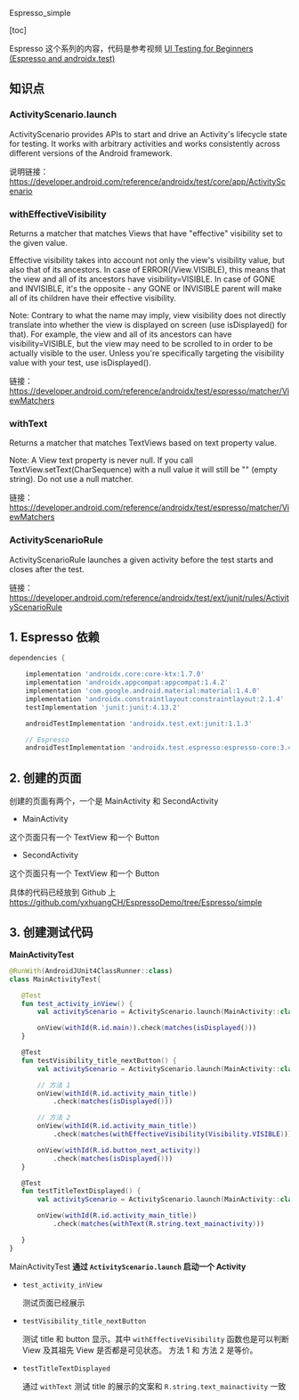 Espresso_simple

[toc]

Espresso 这个系列的内容，代码是参考视频 [UI Testing for Beginners (Espresso and androidx.test)](https://www.youtube.com/watch?v=j8jQq-kYgDU&list=PLgCYzUzKIBE_ZuZzgts135GuLQNX5eEPk)

## 知识点
### ActivityScenario.launch

ActivityScenario provides APIs to start and drive an Activity's lifecycle state for testing. It works with arbitrary activities and works consistently across different versions of the Android framework.

说明链接： https://developer.android.com/reference/androidx/test/core/app/ActivityScenario



### withEffectiveVisibility

Returns a matcher that matches Views that have "effective" visibility set to the given value.

Effective visibility takes into account not only the view's visibility value, but also that of its ancestors. In case of ERROR(/View.VISIBLE), this means that the view and all of its ancestors have visibility=VISIBLE. In case of GONE and INVISIBLE, it's the opposite - any GONE or INVISIBLE parent will make all of its children have their effective visibility.

Note: Contrary to what the name may imply, view visibility does not directly translate into whether the view is displayed on screen (use isDisplayed() for that). For example, the view and all of its ancestors can have visibility=VISIBLE, but the view may need to be scrolled to in order to be actually visible to the user. Unless you're specifically targeting the visibility value with your test, use isDisplayed().

链接： https://developer.android.com/reference/androidx/test/espresso/matcher/ViewMatchers

### withText

Returns a matcher that matches TextViews based on text property value.

Note: A View text property is never null. If you call TextView.setText(CharSequence) with a null value it will still be "" (empty string). Do not use a null matcher.

链接：https://developer.android.com/reference/androidx/test/espresso/matcher/ViewMatchers

### ActivityScenarioRule
ActivityScenarioRule launches a given activity before the test starts and closes after the test.

链接：https://developer.android.com/reference/androidx/test/ext/junit/rules/ActivityScenarioRule

## 1. Espresso 依赖

```gradle
dependencies {

    implementation 'androidx.core:core-ktx:1.7.0'
    implementation 'androidx.appcompat:appcompat:1.4.2'
    implementation 'com.google.android.material:material:1.4.0'
    implementation 'androidx.constraintlayout:constraintlayout:2.1.4'
    testImplementation 'junit:junit:4.13.2'

    androidTestImplementation 'androidx.test.ext:junit:1.1.3'

    // Espresso
    androidTestImplementation 'androidx.test.espresso:espresso-core:3.4.0'

```

## 2. 创建的页面

创建的页面有两个，一个是 MainActivity 和 SecondActivity

- MainActivity

 这个页面只有一个 TextView 和一个 Button
 
- SecondActivity

 这个页面只有一个 TextView 和一个 Button
 
 具体的代码已经放到 Github 上 https://github.com/yxhuangCH/EspressoDemo/tree/Espresso/simple
 
 
## 3. 创建测试代码
 
 **MainActivityTest**
 
 ```kotlin
@RunWith(AndroidJUnit4ClassRunner::class)
class MainActivityTest{

    @Test
    fun test_activity_inView() {
        val activityScenario = ActivityScenario.launch(MainActivity::class.java)

        onView(withId(R.id.main)).check(matches(isDisplayed()))
    }

    @Test
    fun testVisibility_title_nextButton() {
        val activityScenario = ActivityScenario.launch(MainActivity::class.java)

        // 方法 1
        onView(withId(R.id.activity_main_title))
            .check(matches(isDisplayed()))

        // 方法 2
        onView(withId(R.id.activity_main_title))
            .check(matches(withEffectiveVisibility(Visibility.VISIBLE)))

        onView(withId(R.id.button_next_activity))
            .check(matches(isDisplayed()))
    }

    @Test
    fun testTitleTextDisplayed() {
        val activityScenario = ActivityScenario.launch(MainActivity::class.java)

        onView(withId(R.id.activity_main_title))
            .check(matches(withText(R.string.text_mainactivity)))

    }
}
 ```

MainActivityTest **通过 `ActivityScenario.launch` 启动一个 Activity**

- `test_activity_inView` 

    测试页面已经展示

- `testVisibility_title_nextButton`  

    测试 title 和 button 显示。其中 `withEffectiveVisibility` 函数也是可以判断 View 及其祖先 View 是否都是可见状态。
    方法 1 和 方法 2 是等价。
    
- `testTitleTextDisplayed`

    通过 `withText` 测试 title 的展示的文案和 `R.string.text_mainactivity` 一致


